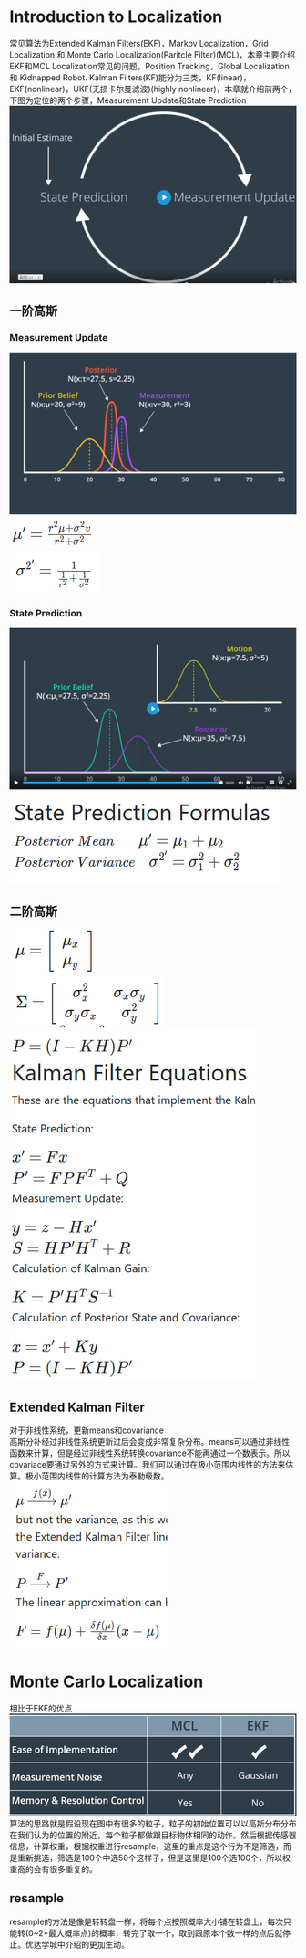 # Introduction to Localization
常见算法为Extended Kalman Filters(EKF)，Markov Localization，Grid Localization 和 Monte Carlo Localization(Paritcle Filter)(MCL)，本章主要介绍EKF和MCL
Localization常见的问题，Position Tracking，Global Localization和 Kidnapped Robot.
Kalman Filters(KF)能分为三类，KF(linear)，EKF(nonlinear)，UKF(无损卡尔曼滤波)(highly nonlinear)，本章就介绍前两个，下图为定位的两个步骤，Measurement Update和State Prediction
![流程](./img/Process.png)  
## 一阶高斯  
### Measurement Update  
![公式](./img/MeasurementUpdateFormula.png)  
![公式](./img/MeasurementUpdateFormula1.png)  
![公式](./img/MeasurementUpdateFormula2.png)  
### State Prediction  
![公式](./img/StatePredictionFormula.png)  
![公式](./img/StatePredictionFormula1.png)  
## 二阶高斯  
![公式](./img/MultiDFormula1.png)  
![公式](./img/MultiDFormula2.png)  
![公式](./img/MultiKF.png)  
## Extended Kalman Filter  
对于非线性系统，更新means和covariance  
高斯分补经过非线性系统更新过后会变成非常复杂分布。means可以通过非线性函数来计算，但是经过非线性系统转换covariance不能再通过一个数表示。所以covariace要通过另外的方式来计算。我们可以通过在极小范围内线性的方法来估算。极小范围内线性的计算方法为泰勒级数。  
![公式](./img/EKFGausion.png)  

# Monte Carlo Localization
相比于EKF的优点  
![公式](./img/MCLvsEKF.png)  
算法的思路就是假设现在图中有很多的粒子，粒子的初始位置可以以高斯分布分布在我们认为的位置的附近，每个粒子都做跟目标物体相同的动作。然后根据传感器信息，计算权重，根据权重进行resample，这里的重点是这个行为不是筛选，而是重新挑选，筛选是100个中选50个这样子，但是这里是100个选100个，所以权重高的会有很多重复的。
## resample
resample的方法是像是转转盘一样，将每个点按照概率大小铺在转盘上，每次只能转(0~2*最大概率点)的概率，转完了取一个，取到跟原本个数一样的点后就停止。优达学城中介绍的更加生动。
